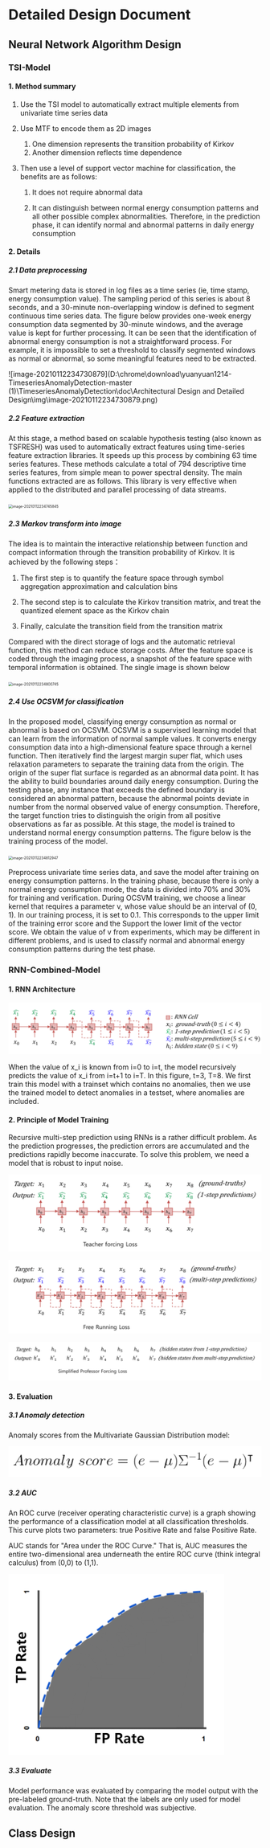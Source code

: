 # Detailed Design Document

## Neural Network Algorithm Design

### TSI-Model

#### 1. Method summary

1. Use the TSI model to automatically extract multiple elements from univariate time series data

2. Use MTF to encode them as 2D images
   1. One dimension represents the transition probability of Kirkov
   2. Another dimension reflects time dependence

3. Then use a level of support vector machine for classification, the benefits are as follows:
   1. It does not require abnormal data

   2. It can distinguish between normal energy consumption patterns and all other possible complex abnormalities. Therefore, in the prediction phase, it can identify normal and abnormal patterns in daily energy consumption

#### 2. Details

##### 2.1 Data preprocessing

Smart metering data is stored in log files as a time series (ie, time stamp, energy consumption value). The sampling period of this series is about 8 seconds, and a 30-minute non-overlapping window is defined to segment continuous time series data. The figure below provides one-week energy consumption data segmented by 30-minute windows, and the average value is kept for further processing. It can be seen that the identification of abnormal energy consumption is not a straightforward process. For example, it is impossible to set a threshold to classify segmented windows as normal or abnormal, so some meaningful features need to be extracted.

![image-20210112234730879](D:\chrome\download\yuanyuan1214-TimeseriesAnomalyDetection-master (1)\TimeseriesAnomalyDetection\doc\Architectural Design and Detailed Design\img\image-20210112234730879.png)

##### 2.2 Feature extraction

At this stage, a method based on scalable hypothesis testing (also known as TSFRESH) was used to automatically extract features using time-series feature extraction libraries. It speeds up this process by combining 63 time series features. These methods calculate a total of 794 descriptive time series features, from simple mean to power spectral density. The main functions extracted are as follows. This library is very effective when applied to the distributed and parallel processing of data streams.

<img src="D:\chrome\download\yuanyuan1214-TimeseriesAnomalyDetection-master (1)\TimeseriesAnomalyDetection\doc\Architectural Design and Detailed Design\img\image-20210112234745845.png" alt="image-20210112234745845" style="zoom:50%;" />

##### 2.3 Markov transform into image

The idea is to maintain the interactive relationship between function and compact information through the transition probability of Kirkov. It is achieved by the following steps：

1. The first step is to quantify the feature space through symbol aggregation approximation and calculation bins

2. The second step is to calculate the Kirkov transition matrix, and treat the quantized element space as the Kirkov chain

3. Finally, calculate the transition field from the transition matrix

Compared with the direct storage of logs and the automatic retrieval function, this method can reduce storage costs. After the feature space is coded through the imaging process, a snapshot of the feature space with temporal information is obtained. The single image is shown below

<img src="D:\chrome\download\yuanyuan1214-TimeseriesAnomalyDetection-master (1)\TimeseriesAnomalyDetection\doc\Architectural Design and Detailed Design\img\image-20210112234800745.png" alt="image-20210112234800745" style="zoom:50%;" />

##### 2.4 Use OCSVM for classification

In the proposed model, classifying energy consumption as normal or abnormal is based on OCSVM. OCSVM is a supervised learning model that can learn from the information of normal sample values. It converts energy consumption data into a high-dimensional feature space through a kernel function. Then iteratively find the largest margin super flat, which uses relaxation parameters to separate the training data from the origin. The origin of the super flat surface is regarded as an abnormal data point. It has the ability to build boundaries around daily energy consumption. During the testing phase, any instance that exceeds the defined boundary is considered an abnormal pattern, because the abnormal points deviate in number from the normal observed value of energy consumption. Therefore, the target function tries to distinguish the origin from all positive observations as far as possible. At this stage, the model is trained to understand normal energy consumption patterns. The figure below is the training process of the model.

<img src="D:\chrome\download\yuanyuan1214-TimeseriesAnomalyDetection-master (1)\TimeseriesAnomalyDetection\doc\Architectural Design and Detailed Design\img\image-20210112234812947.png" alt="image-20210112234812947" style="zoom:50%;" />

Preprocess univariate time series data, and save the model after training on energy consumption patterns. In the training phase, because there is only a normal energy consumption mode, the data is divided into 70% and 30% for training and verification. During OCSVM training, we choose a linear kernel that requires a parameter v, whose value should be an interval of (0, 1). In our training process, it is set to 0.1. This corresponds to the upper limit of the training error score and the Support the lower limit of the vector score. We obtain the value of v from experiments, which may be different in different problems, and is used to classify normal and abnormal energy consumption patterns during the test phase.

### RNN-Combined-Model

#### 1. RNN Architecture

![1610470594(1)](img\1610470594(1).png)

When the value of x_i is known from i=0 to i=t, the model recursively predicts the value of x_i from i=t+1 to i=T. In this figure, t=3, T=8. We first train this model with a trainset which contains no anomalies, then we use the trained model to detect anomalies in a testset, where anomalies are included.

#### 2. Principle of Model Training

Recursive multi-step prediction using RNNs is a rather difficult problem. As the prediction progresses, the prediction errors are accumulated and the predictions rapidly become inaccurate. To solve this problem, we need a model that is robust to input noise.

![1610470849(1)](img\1610470849(1).png)

![1610470901(1)](img\1610470901(1).png)

![1610470932(1)](img\1610470932(1).png)

#### 3. Evaluation

##### 3.1 Anomaly detection

Anomaly scores from the Multivariate Gaussian Distribution model:

![1610471167(1)](img\1610471167(1).png)

##### 3.2 AUC

An ROC curve (receiver operating characteristic curve)  is a graph showing the performance of a classification model at all classification thresholds. This curve plots two parameters: true Positive Rate and false Positive Rate.

AUC stands for "Area under the ROC Curve." That is, AUC measures the entire two-dimensional area underneath the entire ROC curve (think integral calculus) from (0,0) to (1,1).

![1610471522(1)](img\1610471522(1).png)

##### 3.3 Evaluate

Model performance was evaluated by comparing the model output with the pre-labeled ground-truth. Note that the labels are only used for model evaluation. The anomaly score threshold was subjective.

## Class Design